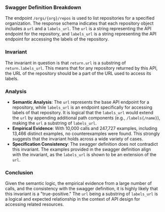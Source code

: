 ### Swagger Definition Breakdown

The endpoint `/orgs/{org}/repos` is used to list repositories for a specified organization. The response schema indicates that each repository object includes a `url` and a `labels_url`. The `url` is a string representing the API endpoint for the repository, and `labels_url` is a string representing the API endpoint for accessing the labels of the repository.

### Invariant

The invariant in question is that `return.url` is a substring of `return.labels_url`. This means that for any repository returned by this API, the URL of the repository should be a part of the URL used to access its labels.

### Analysis

- **Semantic Analysis**: The `url` represents the base API endpoint for a repository, while `labels_url` is an endpoint specifically for accessing labels of that repository. It is logical that the `labels_url` would extend the `url` by appending additional path components (e.g., `/labels{/name}`), making the `url` a substring of `labels_url`.
- **Empirical Evidence**: With 10,000 calls and 247,727 examples, including 13,466 distinct examples, no counterexamples were found. This strongly suggests that the invariant holds across a wide variety of cases.
- **Specification Consistency**: The swagger definition does not contradict this invariant. The examples provided in the swagger definition align with the invariant, as the `labels_url` is shown to be an extension of the `url`.

### Conclusion

Given the semantic logic, the empirical evidence from a large number of calls, and the consistency with the swagger definition, it is highly likely that this invariant is a "true-positive." The `url` being a substring of `labels_url` is a logical and expected relationship in the context of API design for accessing related resources.

